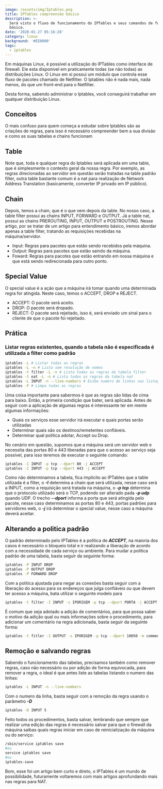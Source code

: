 ```yaml
---
image: /assets/img/Iptables.png
title: IPTables compreensão básica
description: >-
  Será visto o fluxo de funcionamento do IPTables e seus comandos de forma
  básica.
date: '2020-01-27 05:16:28'
category: linux
background: '#EE0000'
tags:
  - iptables
---
```

Em máquinas Linux, é possível a utilização do IPTables como interface de firewall. Ele esta disponível em praticamente todas (se não todas) as distribuições Linux. O Linux em si possui um módulo que controla esse fluxo de pacotes chamado de Netfilter. O Iptables não é nada mais, nada menos, do que um front-end para o Netfilter.

Desta forma, sabendo administrar o Iptables, você conseguirá trabalhar em qualquer distribuição Linux.

## Conceitos

O mais confuso para quem começa a estudar sobre Iptables são as criações de regras, para isso é necessário compreender bem a sua divisão e como as suas tabelas e chains funcionam

## Table

Note que, toda e qualquer regra do Iptables será aplicada em uma table, que é simplesmente o contexto geral da nossa regra. Por exemplo, as regras direcionadas ao servidor em questão serão tratadas na table padrão filter, outra table bastante comum é a nat para realização de Network Address Translation (basicamente, converter IP privado em IP público).

## Chain

Depois, temos a chain, que é o que vem depois da table. No nosso caso, a table filter possui as chains INPUT, FORWARD e OUTPUT. Já a table nat, possui as chains PREROUTING, INPUT, OUTPUT e POSTROUTING. Nesse artigo, por se tratar de um artigo para entendimento básico, iremos abordar apenas a table filter, tratando as requisições recebidas na máquina/servidor.

* Input: Regras para pacotes que estão sendo recebidos pela máquina.
* Output: Regras para pacotes que estão saindo da máquina.
* Foward: Regras para pacotes que estão entrando em nossa máquina e que está sendo redirecionada para outro ponto.

## Special Value

O special value é a ação que a máquina irá tomar quando uma determinada regra for atingida. Neste caso, temos o ACCEPT, DROP e REJECT.

* ACCEPT: O pacote será aceito.
* DROP: O pacote será dropado.
* REJECT: O pacote será rejeitado, isso é, será enviado um sinal para o cliente de que o pacote foi rejeitado.

## Prática

### Listar regras existentes, quando a tabela não é especificada é utilizada a filter como padrão

```bash
iptables -L # Listar todas as regras
iptables -L -n # Lista sem resolução de nomes
iptables -t filter -L -n # Lista todas as regras da tabela filter
iptables -t nat -L -n # Lista todas as regras da tabela nat
iptables -L INPUT -n --line-numbers # Exibe numero de linhas nas listagens
iptables -F # Limpa todas as regras
```

Uma coisa importante para sabermos é que as regras são lidas de cima para baixo. Então, a primeira condição que bater, será aplicada. Antes de seguir com a aplicação de algumas regras é interessante ter em mente algumas informações:

* Quais os serviços esse servidor irá executar e quais portas serão utilizadas
* Determinar quais são os destinos/remetentes confiáveis.
* Determinar qual politica adotar, Accept ou Drop.

No cenário em questão, supomos que a máquina será um servidor web e necessita das portas 80 e 443 liberadas para que o acesso ao serviço seja possível, para isso teremos de executar o seguinte comando:

```bash
iptables -I INPUT -p tcp --dport 80 -j ACCEPT
iptables -I INPUT -p tcp --dport 443 -j ACCEPT
```

Como não determinamos a tabela, fica implícito ao IPTables que a table utilizada é a filter, o ***\-I*** determina a chain que será utilizada, nesse caso será a INPUT, como a requisição será tratada na máquina, o ***\-p tcp*** determina que o protocolo utilizado será o TCP, podendo ser alterado pada ***\-p udp*** quando UDP. O trecho ***\--dport*** informa a porta que será atingida pelo pacote, nesse caso determinamos as portas 80 e 443, portas padrões para servidores web, o ***\-j*** irá determinar o special value, nesse caso a máquina deverá aceitar.

## Alterando a politica padrão

O padrão determinado pelo IPTables é a politica de ***ACCEPT***, na maioria dos casos é necessário o bloqueio total e ir realizando a liberação de acordo com a necessidade de cada serviço ou ambiente. Para mudar a politica padrão de uma tabela, basta seguir da seguinte forma:

```bash
iptables -P INPUT DROP
iptables -P OUTPUT DROP
iptables -P FORWARD DROP
```

Com a politica ajustada para negar as conexões basta seguir com a liberação do acesso para os endereços que julga confiáveis ou que devem ter acesso a máquina, bata utilizar o seguinte modelo para

```bash
iptables -t filter -I INPUT -s IPORIGEM -p tcp --dport PORTA -j ACCEPT
```

É comum que seja adotado a adição de comentários, para que possa saber o motivo da adição qual ou mais informações sobre o procedimento, para adicionar um comentário na regra adicionada, basta seguir da seguinte forma:

```bash
iptables -t fitler -I OUTPUT -s IPORIGEM -p tcp --dport 10050 -m comment --comment "Teste" -J ACCEPT
```

## Remoção e salvando regras

Sabendo o funcionamento das tabelas, precisamos também como remover regras, caso não necessário ou por adição de forma equivocada, para remover a regra, o ideal é que antes liste as tabelas listando o numero das linhas:

```bash
iptables -L INPUT -n --line-numbers
```

Com o numero da linha, basta seguir com a remoção da regra usando o parâmetro ***\-D***

```bash
iptables -D INPUT 5
```

Feito todos os procedimentos, basta salvar, lembrando que sempre que realizar uma edição das regras é necessário salvar para que o firewall da máquina saibas quais regras iniciar em caso de reinicialização da máquina ou do serviço:

```bash
/sbin/service iptables save
#ou
service iptables save 
#ou
iptables-save
```

Bom, esse foi um artigo bem curto e direto, o IPTables é um mundo de possibilidade, futuramente voltaremos com mais artigos aprofundando mais nas regras para NAT.
